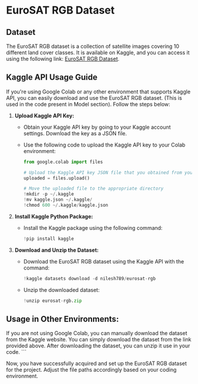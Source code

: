 # EuroSAT RGB Dataset

## Dataset

The EuroSAT RGB dataset is a collection of satellite images covering 10 different land cover classes. It is available on Kaggle, and you can access it using the following link: [EuroSAT RGB Dataset](https://www.kaggle.com/datasets/nilesh789/eurosat-rgb).

## Kaggle API Usage Guide

If you're using Google Colab or any other environment that supports Kaggle API, you can easily download and use the EuroSAT RGB dataset. (This is used in the code present in Model section). Follow the steps below:

1. **Upload Kaggle API Key:**
    - Obtain your Kaggle API key by going to your Kaggle account settings. Download the key as a JSON file.

    - Use the following code to upload the Kaggle API key to your Colab environment:
        ```python
        from google.colab import files

        # Upload the Kaggle API key JSON file that you obtained from your Kaggle account
        uploaded = files.upload()

        # Move the uploaded file to the appropriate directory
        !mkdir -p ~/.kaggle
        !mv kaggle.json ~/.kaggle/
        !chmod 600 ~/.kaggle/kaggle.json
        ```

2. **Install Kaggle Python Package:**
    - Install the Kaggle package using the following command:
        ```python
        !pip install kaggle
        ```

3. **Download and Unzip the Dataset:**
    - Download the EuroSAT RGB dataset using the Kaggle API with the command:
        ```python
        !kaggle datasets download -d nilesh789/eurosat-rgb
        ```

    - Unzip the downloaded dataset:
        ```python
        !unzip eurosat-rgb.zip
        ```

## Usage in Other Environments:

If you are not using Google Colab, you can manually download the dataset from the Kaggle website. You can simply download the dataset from the link provided above. After downloading the dataset, you can unzip it use in your code.
        ```

Now, you have successfully acquired and set up the EuroSAT RGB dataset for the project. Adjust the file paths accordingly based on your coding environment.
